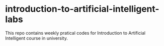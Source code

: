 # introduction-to-artificial-intelligent-labs
This repo contains weekly pratical codes for Introduction to Artificial Intelligent course in university.
